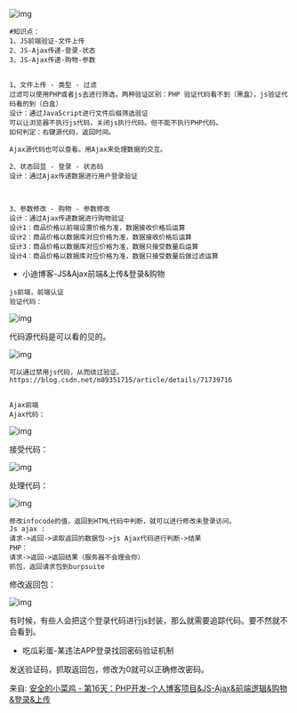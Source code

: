 ![img](https://cdn.nlark.com/yuque/0/2024/png/1591503/1721114629307-d05e015f-7ef9-4009-a61f-2cc82af3f602.png)

```plain
#知识点：
1、JS前端验证-文件上传
2、JS-Ajax传递-登录-状态
3、JS-Ajax传递-购物-参数

 
1、文件上传 - 类型 - 过滤
过滤可以使用PHP或者js去进行筛选，两种验证区别：PHP 验证代码看不到（黑盒），js验证代码看的到（白盒）
设计：通过JavaScript进行文件后缀筛选验证
可以让浏览器不执行js代码，关闭js执行代码。但不能不执行PHP代码。
如何判定：右键源代码，返回时间。

Ajax源代码也可以查看。用Ajax来处理数据的交互。

2、状态回显 - 登录 - 状态码
设计：通过Ajax传递数据进行用户登录验证



3、参数修改 - 购物 - 参数修改
设计：通过Ajax传递数据进行购物验证
设计1：商品价格以前端设置价格为准，数据接收价格后运算
设计2：商品价格以数据库对应价格为准，数据接收价格后运算
设计3：商品价格以数据库对应价格为准，数据只接受数量后运算
设计4：商品价格以数据库对应价格为准，数据只接受数量后做过滤运算
```

- 小迪博客-JS&Ajax前端&上传&登录&购物

```plain
js前端，前端认证
验证代码：
```

![img](https://cdn.nlark.com/yuque/0/2024/png/1591503/1721114624139-c3775d5e-1fab-4db1-b1b0-9da9bce795b9.png)

代码源代码是可以看的见的。

![img](https://cdn.nlark.com/yuque/0/2024/png/1591503/1721114624062-b5b58125-ccd0-4846-a796-3ccb9bb4ee38.png)

```plain
可以通过禁用js代码，从而绕过验证。https://blog.csdn.net/m89351715/article/details/71739716


Ajax前端
Ajax代码：
```

![img](https://cdn.nlark.com/yuque/0/2024/png/1591503/1721114624067-ceb95668-d99a-4679-bf18-d1e99363545f.png)

接受代码：

![img](https://cdn.nlark.com/yuque/0/2024/png/1591503/1721114624047-34d4cfa4-0250-4416-99c7-8a3e3df57639.png)

处理代码：

![img](https://cdn.nlark.com/yuque/0/2024/png/1591503/1721114624275-b2e4ee70-45b3-4f98-a587-6edbbd994aef.png)

```plain
修改infocode的值，返回到HTML代码中判断，就可以进行修改未登录访问。
Js ajax :
请求->返回->读取返回的数据包->js Ajax代码进行判断->结果
PHP：
请求->返回->返回结果（服务器不会理会你）
抓包，返回请求包到burpsuite
```

修改返回包：

![img](https://cdn.nlark.com/yuque/0/2024/png/1591503/1721114624524-83a33952-14a5-4b19-a718-4dc19f8b786c.png)

有时候，有些人会把这个登录代码进行js封装，那么就需要追踪代码。要不然就不会看到。

- 吃瓜彩蛋-某违法APP登录找回密码验证机制

发送验证码，抓取返回包，修改为0就可以正确修改密码。



来自: [安全的小菜鸡 - 第16天：PHP开发-个人博客项目&JS-Ajax&前端逻辑&购物&登录&上传](http://www.mumuxi8.com/?id=19)